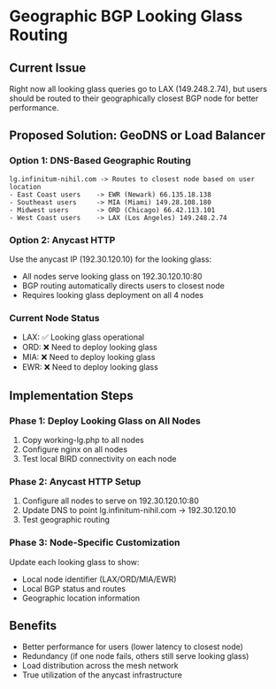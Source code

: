 # Geographic BGP Looking Glass Routing

## Current Issue
Right now all looking glass queries go to LAX (149.248.2.74), but users should be routed to their geographically closest BGP node for better performance.

## Proposed Solution: GeoDNS or Load Balancer

### Option 1: DNS-Based Geographic Routing
```
lg.infinitum-nihil.com -> Routes to closest node based on user location
- East Coast users    -> EWR (Newark) 66.135.18.138
- Southeast users     -> MIA (Miami) 149.28.108.180  
- Midwest users       -> ORD (Chicago) 66.42.113.101
- West Coast users    -> LAX (Los Angeles) 149.248.2.74
```

### Option 2: Anycast HTTP
Use the anycast IP (192.30.120.10) for the looking glass:
- All nodes serve looking glass on 192.30.120.10:80
- BGP routing automatically directs users to closest node
- Requires looking glass deployment on all 4 nodes

### Current Node Status
- LAX: ✅ Looking glass operational
- ORD: ❌ Need to deploy looking glass  
- MIA: ❌ Need to deploy looking glass
- EWR: ❌ Need to deploy looking glass

## Implementation Steps

### Phase 1: Deploy Looking Glass on All Nodes
1. Copy working-lg.php to all nodes
2. Configure nginx on all nodes  
3. Test local BIRD connectivity on each node

### Phase 2: Anycast HTTP Setup  
1. Configure all nodes to serve on 192.30.120.10:80
2. Update DNS to point lg.infinitum-nihil.com -> 192.30.120.10
3. Test geographic routing

### Phase 3: Node-Specific Customization
Update each looking glass to show:
- Local node identifier (LAX/ORD/MIA/EWR)
- Local BGP status and routes
- Geographic location information

## Benefits
- Better performance for users (lower latency to closest node)
- Redundancy (if one node fails, others still serve looking glass)
- Load distribution across the mesh network
- True utilization of the anycast infrastructure